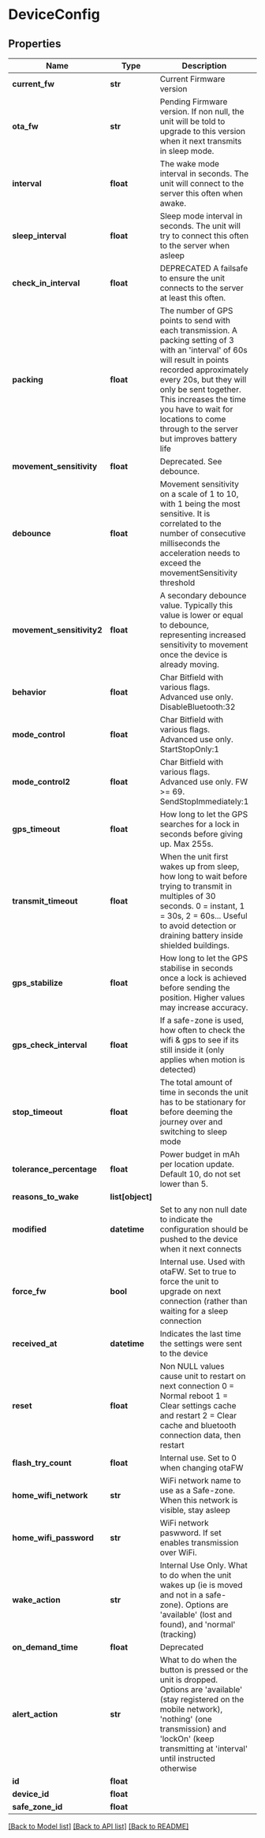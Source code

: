 # DeviceConfig

## Properties
Name | Type | Description | Notes
------------ | ------------- | ------------- | -------------
**current_fw** | **str** | Current Firmware version | [optional] 
**ota_fw** | **str** | Pending Firmware version. If non null, the unit will be told to upgrade to this version when it next transmits in sleep mode. | [optional] 
**interval** | **float** | The wake mode interval in seconds. The unit will connect to the server this often when awake. | 
**sleep_interval** | **float** | Sleep mode interval in seconds. The unit will try to connect this often to the server when asleep | 
**check_in_interval** | **float** | DEPRECATED A failsafe to ensure the unit connects to the server at least this often. | [optional] 
**packing** | **float** | The number of GPS points to send with each transmission. A packing setting of 3 with an &#39;interval&#39; of 60s will result in points recorded approximately every 20s, but they will only be sent together. This increases the time you have to wait for locations to come through to the server but improves battery life | 
**movement_sensitivity** | **float** | Deprecated. See debounce. | [optional] 
**debounce** | **float** | Movement sensitivity on a scale of 1 to 10, with 1 being the most sensitive. It is correlated to the number of consecutive milliseconds the acceleration needs to exceed the movementSensitivity threshold | [optional] 
**movement_sensitivity2** | **float** | A secondary debounce value. Typically this value is lower or equal to debounce, representing increased sensitivity to movement once the device is already moving. | [optional] 
**behavior** | **float** | Char Bitfield with various flags. Advanced use only.  DisableBluetooth:32 |  Encrypt:128 |  GsmOnWhenAwake:1 |  GsmOnWhenAsleep:2 |  GpsOnWhenAwake:4 |  DisableWifiAccuracyAssist:8 |  RepeatSleep:16 |  DisableWifi:64 | [optional] 
**mode_control** | **float** | Char Bitfield with various flags. Advanced use only.  StartStopOnly:1 |  LockAwakeOnAlert:2 |  SendSleepLocAfterBtDisconnect:4 |  | [optional] 
**mode_control2** | **float** | Char Bitfield with various flags. Advanced use only. FW &gt;&#x3D; 69.  SendStopImmediately:1 |  StopTimeoutIsInMinutes:2 |  HarshPowerBudget:4 |  Lock2G: 8 | [optional] 
**gps_timeout** | **float** | How long to let the GPS searches for a lock in seconds before giving up. Max 255s. | [optional] 
**transmit_timeout** | **float** | When the unit first wakes up from sleep, how long to wait before trying to transmit in multiples of 30 seconds. 0 &#x3D; instant, 1 &#x3D; 30s, 2 &#x3D; 60s...   Useful to avoid detection or draining battery inside shielded buildings. | [optional] 
**gps_stabilize** | **float** | How long to let the GPS stabilise in seconds once a lock is achieved before sending the position. Higher values may increase accuracy. | [optional] 
**gps_check_interval** | **float** | If a safe-zone is used, how often to check the wifi &amp; gps to see if its still inside it (only applies when motion is detected) | [optional] 
**stop_timeout** | **float** | The total amount of time in seconds the unit has to be stationary for before deeming the journey over and switching to sleep mode | [optional] 
**tolerance_percentage** | **float** | Power budget in mAh per location update. Default 10, do not set lower than 5. | [optional] 
**reasons_to_wake** | **list[object]** |  | [optional] 
**modified** | **datetime** | Set to any non null date to indicate the configuration should be pushed to the device when it next connects | [optional] 
**force_fw** | **bool** | Internal use.   Used with otaFW. Set to true to force the unit to upgrade on next connection (rather than waiting for a sleep connection | [optional] [default to False]
**received_at** | **datetime** | Indicates the last time the settings were sent to the device | [optional] 
**reset** | **float** | Non NULL values cause unit to restart on next connection   0 &#x3D; Normal reboot   1 &#x3D; Clear settings cache and restart   2 &#x3D; Clear cache and bluetooth connection data, then restart | [optional] 
**flash_try_count** | **float** | Internal use. Set to 0 when changing otaFW | [optional] 
**home_wifi_network** | **str** | WiFi network name to use as a Safe-zone. When this network is visible, stay asleep | [optional] 
**home_wifi_password** | **str** | WiFi network paswword. If set enables transmission over WiFi. | [optional] 
**wake_action** | **str** | Internal Use Only. What to do when the unit wakes up (ie is moved and not in a safe-zone). Options are &#39;available&#39; (lost and found), and &#39;normal&#39; (tracking) | [default to 'normal']
**on_demand_time** | **float** | Deprecated | 
**alert_action** | **str** | What to do when the button is pressed or the unit is dropped. Options are &#39;available&#39; (stay registered on the mobile network), &#39;nothing&#39; (one transmission) and  &#39;lockOn&#39; (keep transmitting at &#39;interval&#39; until instructed otherwise | [default to 'nothing']
**id** | **float** |  | [optional] 
**device_id** | **float** |  | [optional] 
**safe_zone_id** | **float** |  | [optional] 

[[Back to Model list]](../README.md#documentation-for-models) [[Back to API list]](../README.md#documentation-for-api-endpoints) [[Back to README]](../README.md)


